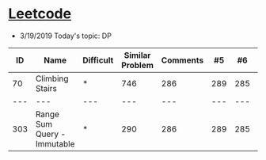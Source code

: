 # [Leetcode](https://leetcode.com/problemset/all/) 
* 3/19/2019 Today's topic: DP


ID | Name | Difficult | Similar Problem | Comments| #5 | #6 | #7 | #8 | #9 | #10 | #11
--- | --- | --- | --- |--- |--- |--- |--- |--- |--- |--- |---
70 | Climbing Stairs | * | 746 | 286 | 289 | 285 | 287 | 287 | 272 | 276 | 269
--- | --- | --- | --- |--- |--- |--- |--- |--- |--- |--- |---
303| Range Sum Query - Immutable | * | 290 | 286 | 289 | 285 | 287 | 287 | 272 | 276 | 269
